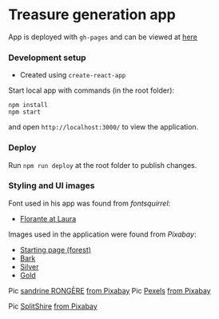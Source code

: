 # Treasure generation app

App is deployed with `gh-pages` and can be viewed at [here](https://emmakamarainen.github.io/treasure-chest/)

### Development setup

- Created using `create-react-app`

Start local app with commands (in the root folder):

```
npm install
npm start
```

and open `http://localhost:3000/` to view the application.

### Deploy

Run `npm run deploy` at the root folder to publish changes.

### Styling and UI images

Font used in his app was found from _fontsquirrel_:

- [Florante at Laura](https://www.fontsquirrel.com/fonts/Florante-at-Laura)

Images used in the application were found from _Pixabay_:

- [Starting page (forest)](https://pixabay.com/fi/photos/mets%c3%a4-polku-kivi%c3%a4-mountain-forest-438432/)
- [Bark](https://pixabay.com/fi/photos/puu-puun-kuori-puun-runko-heimo-2725198/)
- [Silver](https://pixabay.com/fi/photos/hopea-huone-kappaletta-5-1633584/)
- [Gold](https://pixabay.com/fi/photos/kulta-kukka-antiikki-taide-1867935/)

Pic <a href="https://pixabay.com/fi/users/glucosala-1418986/?utm_source=link-attribution&amp;utm_medium=referral&amp;utm_campaign=image&amp;utm_content=1633584">sandrine RONGÈRE</a> <a href="https://pixabay.com/fi/?utm_source=link-attribution&amp;utm_medium=referral&amp;utm_campaign=image&amp;utm_content=1633584">from Pixabay</a>
Pic <a href="https://pixabay.com/fi/users/pexels-2286921/?utm_source=link-attribution&amp;utm_medium=referral&amp;utm_campaign=image&amp;utm_content=1867935">Pexels</a> <a href="https://pixabay.com/fi/?utm_source=link-attribution&amp;utm_medium=referral&amp;utm_campaign=image&amp;utm_content=1867935">from Pixabay</a>

Pic <a href="https://pixabay.com/fi/users/splitshire-364019/?utm_source=link-attribution&amp;utm_medium=referral&amp;utm_campaign=image&amp;utm_content=438432">SplitShire</a> <a href="https://pixabay.com/fi/?utm_source=link-attribution&amp;utm_medium=referral&amp;utm_campaign=image&amp;utm_content=438432">from Pixabay</a>
